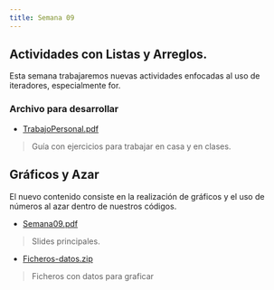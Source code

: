 ```yaml
---
title: Semana 09
---
```

## Actividades con Listas y Arreglos.

Esta semana trabajaremos nuevas actividades enfocadas al uso de iteradores, especialmente for.

### Archivo para desarrollar

* [TrabajoPersonal.pdf](/others/trabajo_personal_semana09_v01.pdf)
> Guía con ejercicios para trabajar en casa y en clases.


## Gráficos y Azar

El nuevo contenido consiste en la realización de gráficos y el uso de números al azar dentro de nuestros códigos.

* [Semana09.pdf](/lectures/PCFI161_S08.pdf)
> Slides principales.

* [Ficheros-datos.zip](/other/Ficheros-datos.zip)

> Ficheros con datos para graficar
